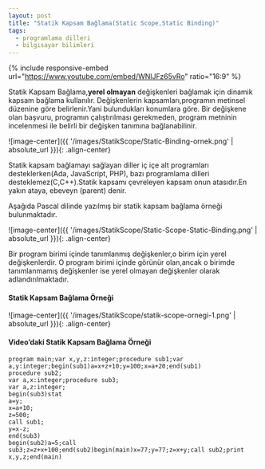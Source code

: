 ```yaml
---
layout: post
title: "Statik Kapsam Bağlama(Static Scope,Static Binding)"
tags:
  - programlama dilleri
  - bilgisayar bilimleri
---
```


{% include responsive-embed url="https://www.youtube.com/embed/WNlJFz65vRo" ratio="16:9" %}

Statik Kapsam Bağlama,**yerel olmayan** değişkenleri bağlamak için dinamik kapsam bağlama kullanılır.
Değişkenlerin kapsamları,programın metinsel düzenine göre belirlenir.Yani bulundukları konumlara göre.
Bir değişkene olan başvuru, programın çalıştırılması gerekmeden, program metninin incelenmesi ile belirli bir değişken tanımına bağlanabilinir.

![image-center]({{ '/images/StatikScope/Static-Binding-ornek.png' | absolute_url }}){: .align-center}

Statik kapsam bağlamayı sağlayan diller iç içe alt programları desteklerken(Ada, JavaScript, PHP),
bazı programlama dilleri desteklemez(C,C++).Statik kapsamı çevreleyen kapsam onun atasıdır.En yakın ataya, ebeveyn (parent) denir.

Aşağıda Pascal dilinde yazılmış bir statik kapsam bağlama örneği bulunmaktadır.

![image-center]({{ '/images/StatikScope/Static-Scope-Static-Binding.png' | absolute_url }}){: .align-center}

Bir program birimi içinde tanımlanmış değişkenler,o birim için yerel değişkenlerdir.
O program birimi içinde görünür olan,ancak o birimde tanımlanmamış değişkenler ise yerel olmayan değişkenler olarak adlandırılmaktadır.

#### Statik Kapsam Bağlama Örneği

![image-center]({{ '/images/StatikScope/statik-scope-ornegi-1.png' | absolute_url }}){: .align-center}

#### Video’daki Statik Kapsam Bağlama Örneği

```
program main;var x,y,z:integer;procedure sub1;var a,y:integer;begin(sub1)a=x+z+10;y=100;x=a+20;end(sub1)
procedure sub2;
var a,x:integer;procedure sub3;
var a,z:integer;
begin(sub3)stat
a=y;
x=a+10;
z=500;
call sub1;
y=x-z;
end(sub3)
begin(sub2)a=5;call sub3;z=z+x+100;end(sub2)begin(main)x=77;y=77;z=x+y;call sub2;print x,y,z;end(main)
```